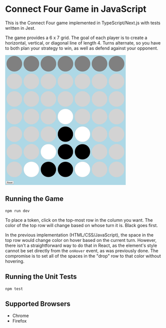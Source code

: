 ﻿# Connect Four Game in JavaScript

This is the Connect Four game implemented in TypeScript/Next.js with tests written in Jest.

The game provides a 6 x 7 grid. The goal of each player is to create a horizontal, vertical, or diagonal line of length 4. Turns alternate, so you have to both plan your strategy to win, as well as defend against your opponent.

![](GameScreenshot.png)

## Running the Game

```
npm run dev
```

To place a token, click on the top-most row in the column you want. The color of the top row will change based on whose turn it is. Black goes first.

In the previous implementation (HTML/CSS/JavaScript), the space in the top row would change color on hover based on the current turn. However, there isn't a straightforward way to do that in React, as the element's style cannot be set directly from the `onHover` event, as was previously done. The compromise is to set all of the spaces in the "drop" row to that color without hovering.

## Running the Unit Tests

```
npm test
```

## Supported Browsers

- Chrome
- Firefox
